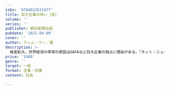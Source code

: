 ```yaml
---
isbn: '9784022631077'
title: 巨大企業の呪い（仮）
volume: ''
series: ''
publisher: 朝日新聞出版
pubdate: '2021-04-09'
cover: ''
author: ティム・ウー／著
description: >-
  格差拡大、世界経済の停滞の原因はGAFAなど巨大企業の独占に理由がある。「ネット・ニュートラリティー（ネット中立性）」理論の提唱者が現在を打開する５つの方針を提言。日本の財閥支配と戦後の日本経済の躍進についても検証。
price: '1400'
genre: ''
target: 一般
format: 全集・双書
content: 社会

---
```

